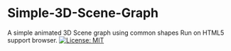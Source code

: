# Simple-3D-Scene-Graph
A simple animated 3D Scene graph using common shapes 
Run on HTML5 support browser.
[![License: MIT](https://img.shields.io/badge/License-MIT-yellow.svg)](https://opensource.org/licenses/MIT)
